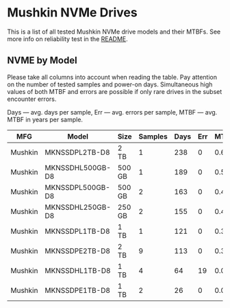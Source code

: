 Mushkin NVMe Drives
===================

This is a list of all tested Mushkin NVMe drive models and their MTBFs. See more
info on reliability test in the [README](https://github.com/linuxhw/SMART).

NVME by Model
------------

Please take all columns into account when reading the table. Pay attention on the
number of tested samples and power-on days. Simultaneous high values of both MTBF
and errors are possible if only rare drives in the subset encounter errors.

Days — avg. days per sample,
Err  — avg. errors per sample,
MTBF — avg. MTBF in years per sample.

| MFG       | Model              | Size   | Samples | Days  | Err   | MTBF |
|-----------|--------------------|--------|---------|-------|-------|------|
| Mushkin   | MKNSSDPL2TB-D8     | 2 TB   | 1       | 238   | 0     | 0.65   |
| Mushkin   | MKNSSDHL500GB-D8   | 500 GB | 1       | 189   | 0     | 0.52   |
| Mushkin   | MKNSSDPL500GB-D8   | 500 GB | 2       | 163   | 0     | 0.45   |
| Mushkin   | MKNSSDHL250GB-D8   | 250 GB | 2       | 155   | 0     | 0.43   |
| Mushkin   | MKNSSDPL1TB-D8     | 1 TB   | 1       | 121   | 0     | 0.33   |
| Mushkin   | MKNSSDPE2TB-D8     | 2 TB   | 9       | 113   | 0     | 0.31   |
| Mushkin   | MKNSSDHL1TB-D8     | 1 TB   | 4       | 64    | 19    | 0.08   |
| Mushkin   | MKNSSDPE1TB-D8     | 1 TB   | 2       | 26    | 0     | 0.07   |
